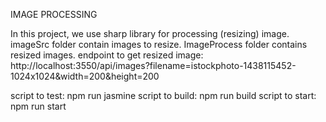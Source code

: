 IMAGE PROCESSING 

In this project, we use sharp library for processing (resizing) image. imageSrc folder contain images to resize.
ImageProcess folder contains resized images.
endpoint to get resized image: http://localhost:3550/api/images?filename=istockphoto-1438115452-1024x1024&width=200&height=200

script to test: npm run jasmine
script to build: npm run build
script to start: npm run start
